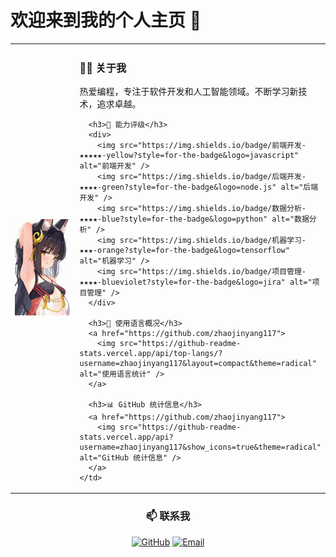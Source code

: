 # 欢迎来到我的个人主页 👋

<div align="center">

</div>

<table>
  <tr>
    <td width="50%">
      <img src="index.jpg" alt="个人照片" width="100%">
    </td>
    <td width="50%">
      <h3>👨‍💻 关于我</h3>
      <p>热爱编程，专注于软件开发和人工智能领域。不断学习新技术，追求卓越。</p>

      <h3>🌟 能力评级</h3>
      <div>
        <img src="https://img.shields.io/badge/前端开发-★★★★★-yellow?style=for-the-badge&logo=javascript" alt="前端开发" />
        <img src="https://img.shields.io/badge/后端开发-★★★★-green?style=for-the-badge&logo=node.js" alt="后端开发" />
        <img src="https://img.shields.io/badge/数据分析-★★★★-blue?style=for-the-badge&logo=python" alt="数据分析" />
        <img src="https://img.shields.io/badge/机器学习-★★★-orange?style=for-the-badge&logo=tensorflow" alt="机器学习" />
        <img src="https://img.shields.io/badge/项目管理-★★★★-blueviolet?style=for-the-badge&logo=jira" alt="项目管理" />
      </div>

      <h3>🔧 使用语言概况</h3>
      <a href="https://github.com/zhaojinyang117">
        <img src="https://github-readme-stats.vercel.app/api/top-langs/?username=zhaojinyang117&layout=compact&theme=radical" alt="使用语言统计" />
      </a>

      <h3>📊 GitHub 统计信息</h3>
      <a href="https://github.com/zhaojinyang117">
        <img src="https://github-readme-stats.vercel.app/api?username=zhaojinyang117&show_icons=true&theme=radical" alt="GitHub 统计信息" />
      </a>
    </td>
  </tr>
</table>

<div align="center">

### 📫 联系我

[![GitHub](https://img.shields.io/badge/-GitHub-181717?style=flat-square&logo=github)](https://github.com/zhaojinyang117)
[![Email](https://img.shields.io/badge/-Email-D14836?style=flat-square&logo=gmail&logoColor=white)](mailto:your.email@example.com)

</div>
